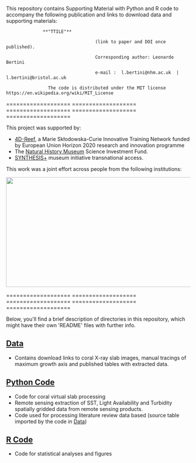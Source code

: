  
This repository contains Supporting Material with Python and R code to accompany the following publication and links to download data and supporting materials:

                  **"TTILE"**

                                      (link to paper and DOI once published).
                                      
                                      Corresponding author: Leonardo Bertini 
                                      
                                      e-mail :  l.bertini@nhm.ac.uk  | l.bertini@bristol.ac.uk

                    The code is distributed under the MIT license https://en.wikipedia.org/wiki/MIT_License


=================== =================== =================== =================== ===================

This project was supported by:
- [4D-Reef](https://www.4d-reef.eu/), a Marie Skłodowska-Curie Innovative Training Network funded by European Union Horizon 2020 research and innovation programme
- The [Natural History Museum](https://www.nhm.ac.uk/) Science Investment Fund. 
- [SYNTHESIS+](https://www.synthesys.info/) museum initiative transnational access.

This work was a joint effort across people from the following institutions:
<p align="center">
  <img src="https://github.com/LeoBertiniNHM/CoralTriangle_PoritesGrowthBaselines/blob/main/Figures/LogoInstitutions.png" height="300" width="600" >
</p>

=================== =================== =================== =================== ===================

Below, you'll find a brief description of directories in this repository, which might have their own 'README' files with further info.

## [Data]()
- Contains download links to coral X-ray slab images, manual tracings of maximum growth axis and published tables with extracted data.

## [Python Code]()
- Code for coral virtual slab processing
- Remote sensing extraction of SST, Light Availability and Turbidity spatially gridded data from remote sensing products. 
- Code used for processing literature review data based (source table imported by the code in [Data](https://github.com/LeoBertiniNHM/CoralTriangle_PoritesGrowthBaselines/Data))

## [R Code]()
- Code for statistical analyses and figures
